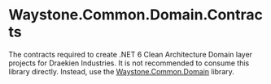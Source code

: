 ﻿# Waystone.Common.Domain.Contracts

The contracts required to create .NET 6 Clean Architecture Domain layer projects for Draekien Industries.
It is not recommended to consume this library directly. Instead, use
the [Waystone.Common.Domain](https://www.nuget.org/packages/Waystone.Common.Domain) library.

